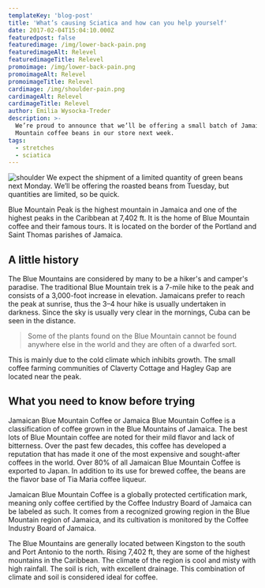 ```yaml
---
templateKey: 'blog-post'
title: 'What’s causing Sciatica and how can you help yourself'
date: 2017-02-04T15:04:10.000Z
featuredpost: false
featuredimage: /img/lower-back-pain.png
featuredimageAlt: Relevel
featuredimageTitle: Relevel
promoimage: /img/lower-back-pain.png
promoimageAlt: Relevel
promoimageTitle: Relevel
cardimage: /img/shoulder-pain.png
cardimageAlt: Relevel
cardimageTitle: Relevel
author: Emilia Wysocka-Treder
description: >-
  We’re proud to announce that we’ll be offering a small batch of Jamaica Blue
  Mountain coffee beans in our store next week.
tags:
  - stretches
  - sciatica
---
```

![shoulder](/img/shoulder_pain.png)
We expect the shipment of a limited quantity of green beans next Monday. We’ll be offering the roasted beans from Tuesday, but quantities are limited, so be quick.

Blue Mountain Peak is the highest mountain in Jamaica and one of the highest peaks in the Caribbean at 7,402 ft. It is the home of Blue Mountain coffee and their famous tours. It is located on the border of the Portland and Saint Thomas parishes of Jamaica.

## A little history

The Blue Mountains are considered by many to be a hiker's and camper's paradise. The traditional Blue Mountain trek is a 7-mile hike to the peak and consists of a 3,000-foot increase in elevation. Jamaicans prefer to reach the peak at sunrise, thus the 3–4 hour hike is usually undertaken in darkness. Since the sky is usually very clear in the mornings, Cuba can be seen in the distance.

>Some of the plants found on the Blue Mountain cannot be found anywhere else in the world and they are often of a dwarfed sort.

This is mainly due to the cold climate which inhibits growth. The small coffee farming communities of Claverty Cottage and Hagley Gap are located near the peak.

## What you need to know before trying

Jamaican Blue Mountain Coffee or Jamaica Blue Mountain Coffee is a classification of coffee grown in the Blue Mountains of Jamaica. The best lots of Blue Mountain coffee are noted for their mild flavor and lack of bitterness. Over the past few decades, this coffee has developed a reputation that has made it one of the most expensive and sought-after coffees in the world. Over 80% of all Jamaican Blue Mountain Coffee is exported to Japan. In addition to its use for brewed coffee, the beans are the flavor base of Tia Maria coffee liqueur.

Jamaican Blue Mountain Coffee is a globally protected certification mark, meaning only coffee certified by the Coffee Industry Board of Jamaica can be labeled as such. It comes from a recognized growing region in the Blue Mountain region of Jamaica, and its cultivation is monitored by the Coffee Industry Board of Jamaica.

The Blue Mountains are generally located between Kingston to the south and Port Antonio to the north. Rising 7,402 ft, they are some of the highest mountains in the Caribbean. The climate of the region is cool and misty with high rainfall. The soil is rich, with excellent drainage. This combination of climate and soil is considered ideal for coffee.
